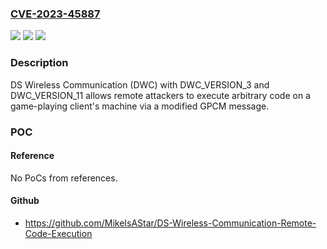 ### [CVE-2023-45887](https://cve.mitre.org/cgi-bin/cvename.cgi?name=CVE-2023-45887)
![](https://img.shields.io/static/v1?label=Product&message=n%2Fa&color=blue)
![](https://img.shields.io/static/v1?label=Version&message=n%2Fa&color=blue)
![](https://img.shields.io/static/v1?label=Vulnerability&message=n%2Fa&color=brighgreen)

### Description

DS Wireless Communication (DWC) with DWC_VERSION_3 and DWC_VERSION_11 allows remote attackers to execute arbitrary code on a game-playing client's machine via a modified GPCM message.

### POC

#### Reference
No PoCs from references.

#### Github
- https://github.com/MikeIsAStar/DS-Wireless-Communication-Remote-Code-Execution

